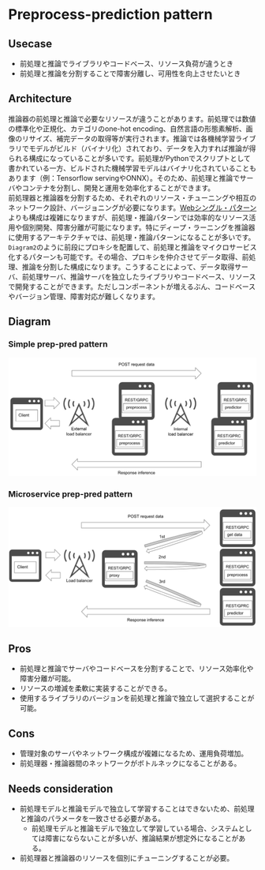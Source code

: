 # Preprocess-prediction pattern

## Usecase
- 前処理と推論でライブラリやコードベース、リソース負荷が違うとき
- 前処理と推論を分割することで障害分離し、可用性を向上させたいとき

## Architecture
推論器の前処理と推論で必要なリソースが違うことがあります。前処理では数値の標準化や正規化、カテゴリのone-hot encoding、自然言語の形態素解析、画像のリサイズ、補完データの取得等が実行されます。推論では各機械学習ライブラリでモデルがビルド（バイナリ化）されており、データを入力すれば推論が得られる構成になっていることが多いです。前処理がPythonでスクリプトとして書かれている一方、ビルドされた機械学習モデルはバイナリ化されていることもあります（例：Tensorflow servingやONNX）。そのため、前処理と推論でサーバやコンテナを分割し、開発と運用を効率化することができます。<br>
前処理器と推論器を分割するため、それぞれのリソース・チューニングや相互のネットワーク設計、バージョニングが必要になります。[Webシングル・パターン](../Web-single-pattern/design_ja.md)よりも構成は複雑になりますが、前処理・推論パターンでは効率的なリソース活用や個別開発、障害分離が可能になります。特にディープ・ラーニングを推論器に使用するアーキテクチャでは、前処理・推論パターンになることが多いです。<br>
`Diagram2`のように前段にプロキシを配置して、前処理と推論をマイクロサービス化するパターンも可能です。その場合、プロキシを仲介させてデータ取得、前処理、推論を分割した構成になります。こうすることによって、データ取得サーバ、前処理サーバ、推論サーバを独立したライブラリやコードベース、リソースで開発することができます。ただしコンポーネントが増えるぶん、コードベースやバージョン管理、障害対応が難しくなります。

## Diagram
### Simple prep-pred pattern
![diagram](diagram.png)

### Microservice prep-pred pattern
![diagram2](diagram2.png)

## Pros
- 前処理と推論でサーバやコードベースを分割することで、リソース効率化や障害分離が可能。
- リソースの増減を柔軟に実装することができる。
- 使用するライブラリのバージョンを前処理と推論で独立して選択することが可能。

## Cons
- 管理対象のサーバやネットワーク構成が複雑になるため、運用負荷増加。
- 前処理器・推論器間のネットワークがボトルネックになることがある。

## Needs consideration
- 前処理モデルと推論モデルで独立して学習することはできないため、前処理と推論のパラメータを一致させる必要がある。
  - 前処理モデルと推論モデルで独立して学習している場合、システムとしては障害にならないことが多いが、推論結果が想定外になることがある。
- 前処理器と推論器のリソースを個別にチューニングすることが必要。
